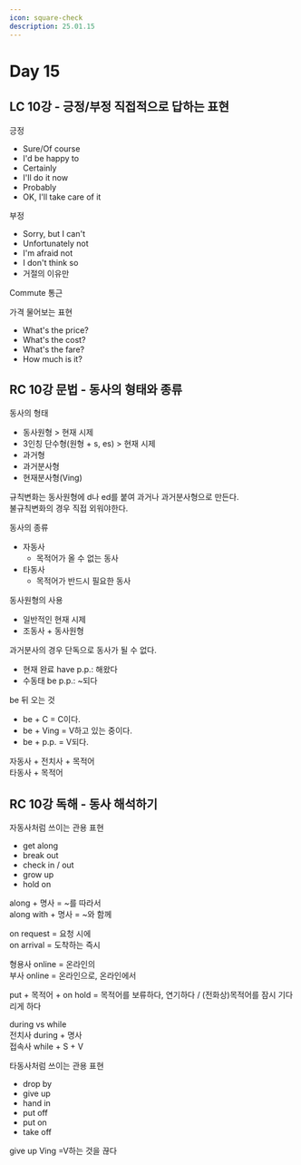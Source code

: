 ```yaml
---
icon: square-check
description: 25.01.15
---
```


# Day 15

## LC 10강 - 긍정/부정 직접적으로 답하는 표현

긍정

* Sure/Of course
* I'd be happy to
* Certainly
* I'll do it now
* Probably
* OK, I'll take care of it

부정

* Sorry, but I can't
* Unfortunately not
* I'm afraid not
* I don't think so
* 거절의 이유만

Commute 통근

가격 물어보는 표현

* What's the price?
* What's the cost?
* What's the fare?
* How much is it?

## RC 10강 문법 - 동사의 형태와 종류

동사의 형태

* 동사원형 > 현재 시제
* 3인칭 단수형(원형 + s, es) > 현재 시제
* 과거형
* 과거분사형
* 현재분사형(Ving)

규칙변화는 동사원형에 d나 ed를 붙여 과거나 과거분사형으로 만든다.\
불규칙변화의 경우 직접 외워야한다.

동사의 종류

* 자동사
  * 목적어가 올 수 없는 동사
* 타동사
  * 목적어가 반드시 필요한 동사

동사원형의 사용

* 일반적인 현재 시제
* 조동사 + 동사원형

과거분사의 경우 단독으로 동사가 될 수 없다.

* 현재 완료 have p.p.: 해왔다
* 수동태 be p.p.: \~되다

be 뒤 오는 것

* be + C = C이다.
* be + Ving = V하고 있는 중이다.
* be + p.p. = V되다.

자동사 + 전치사 + 목적어\
타동사 + 목적어

## RC 10강 독해 - 동사 해석하기

자동사처럼 쓰이는 관용 표현

* get along
* break out
* check in / out
* grow up
* hold on

along + 명사 = \~를 따라서\
along with + 명사 = \~와 함께

on request = 요청 시에\
on arrival = 도착하는 즉시

형용사 online = 온라인의\
부사 online = 온라인으로, 온라인에서

put + 목적어 + on hold = 목적어를 보류하다, 연기하다 / (전화상)목적어를 잠시 기다리게 하다

during vs while\
전치사 during + 명사\
접속사 while + S + V

타동사처럼 쓰이는 관용 표현

* drop by
* give up
* hand in
* put off
* put on
* take off

give up Ving =V하는 것을 끊다

